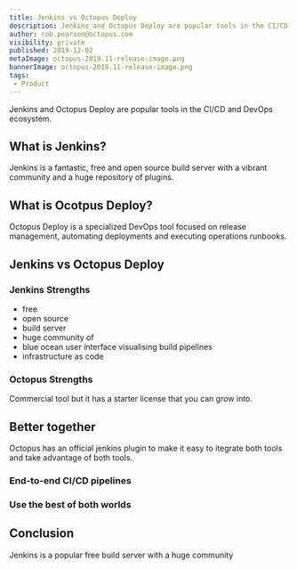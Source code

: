 ```yaml
---
title: Jenkins vs Octopus Deploy
description: Jenkins and Octopus Deploy are popular tools in the CI/CD and DevOps ecosystem 
author: rob.pearson@octopus.com
visibility: private
published: 2019-12-02
metaImage: octopus-2019.11-release-image.png
bannerImage: octopus-2019.11-release-image.png
tags:
 - Product
---
```


Jenkins and Octopus Deploy are popular tools in the CI/CD and DevOps ecosystem.

## What is Jenkins? 

Jenkins is a fantastic, free and open source build server with a vibrant community and a huge repository of plugins. 

## What is Ocotpus Deploy? 

Octopus Deploy is a specialized DevOps tool focused on release management, automating deployments and executing operations runbooks. 

## Jenkins vs Octopus Deploy

### Jenkins Strengths

- free
- open source 
- build server
- huge community of 
- blue ocean user interface visualising build pipelines
- infrastructure as code


### Octopus Strengths


Commercial tool but it has a starter license that you can grow into. 

## Better together

Octopus has an official jenkins plugin to make it easy to itegrate both tools and take advantage of both tools. 

### End-to-end CI/CD pipelines



### Use the best of both worlds


## Conclusion

Jenkins is a popular free build server with a huge community 
